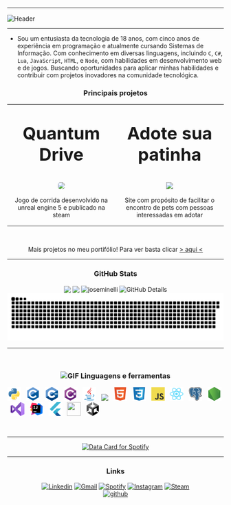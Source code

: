 -----

<div>
<img align="center" alt="Header" src="https://cdn.discordapp.com/attachments/933499827638124575/1212481607923933274/banner.png?ex=65f1fe7e&is=65df897e&hm=89599137673fa7e2295a78da9ed1d31757a2e245bd905290acff972947664417&"/>
</div>

-----

 - Sou um entusiasta da tecnologia de 18 anos, com cinco anos de experiência em programação e atualmente cursando Sistemas de Informação. Com conhecimento em diversas linguagens, incluindo <code>C</code>, <code>C#</code>, <code>Lua</code>, <code>JavaScript</code>, <code>HTML</code>, e <code>Node</code>, com habilidades em desenvolvimento web e de jogos. Buscando oportunidades para aplicar minhas habilidades e contribuir com projetos inovadores na comunidade tecnológica.

<h3 align="center">Principais projetos</h3>
<div align="center">
  <table style="width: 100%; border:none">
  <tr>
    <td align="center" style="text-align: center; border:none; width: 50%;" >
      <p align="center" style="font-size: 40px;"><b>Quantum Drive</b></p>
     <a href="https://store.steampowered.com/app/2707960/Quantum_Drive/" target="blank_">
      <img height="auto" style="border-radius: 5px; width: 100%;" src="https://cdn.discordapp.com/attachments/806864237204471839/1196461997961777316/thumb.png?ex=65f85091&is=65e5db91&hm=a4a5a4da743d2f2cbfeefed67eaadd04e2a5c1c8d32df9b7e1b23e4e768ea95d&" />
      </a>
      <p align="center">Jogo de corrida desenvolvido na unreal engine 5 e publicado na steam</p>
    </td>
    <td align="center" style="text-align: center; border:none; width: 50%;">
      <p align="center" style="font-size: 40px; "><b>Adote sua patinha</b></p>
     <a href="https://github.com/joseminelli/adote-sua-patinha" target="blank_">
      <img height="auto" style="width: 100%;" src="https://camo.githubusercontent.com/576240255d0274bc3e379d7d36a5cf4ee454b78ad2ab0f716a654662670a3931/68747470733a2f2f63646e2e646973636f72646170702e636f6d2f6174746163686d656e74732f3830363836343233373230343437313833392f313133383235313230353934393237363330322f696d6167652e706e673f65783d36356165663930622669733d363539633834306226686d3d3565353764643137623761373435393066356632333937366137656165616233346164626434343539383935623365316263663037353739656364633138633326"/>
      </a>
      <p align="center" >Site com propósito de facilitar o encontro de pets com pessoas interessadas em adotar</p>
    </td>
  </tr>
</table>
</div>
<br>
<p align="center">Mais projetos no meu portifólio! Para ver basta clicar <a href="https://joseminelli.github.io/portifolio/"> > aqui < </a> </p>



-----

<h3 align="center">GitHub Stats</h3>
<div align="center">
<img align="center" height="180em" src="https://github-readme-stats.vercel.app/api?username=joseminelli&show_icons=true&theme=tokyonight&count_private=true&bg_color=00000000&hide_border=true"/>
<img align="center" height="180em" src="https://github-readme-stats.vercel.app/api/top-langs/?username=joseminelli&theme=tokyonight&bg_color=00000000&layout=compact&langs_count=168&hide_border=true"/>
<img align="center" src="https://github-readme-streak-stats.herokuapp.com/?user=joseminelli&theme=tokyonight&hide_border=true&background=EB545400&locale=pt_BR" alt="joseminelli" />
<img align="center" alt="GitHub Details" width="420px" src="http://github-profile-summary-cards.vercel.app/api/cards/profile-details?username=joseminelli&theme=transparent&hide_border=true&bg_color=00000000&locale=pt_BR&background=EB545400"/>
  
<img src="https://raw.githubusercontent.com/joseminelli/joseminelli/e80c026aa750ee9e03bf75c05937494932aafdac/github-contribution-grid-snake-dark.svg"/>
</p>
</div>

-----


<div>
<br>
<h3 align="center"><img height="20" alt="GIF" src="https://github.com/joaopauloaramuni/joaopauloaramuni/blob/main/img/skills.gif?raw=true"/>&nbsp;Linguagens e ferramentas</h3>



<code><a href="https://www.python.org/" target="_blank"><img width="32" height="32" src="https://github.com/devicons/devicon/blob/master/icons/python/python-original.svg"/></a></code>
&nbsp; 
<code><a href="https://www.open-std.org/jtc1/sc22/wg14/" target="_blank"><img width="32" height="32" src="https://github.com/devicons/devicon/blob/master/icons/c/c-original.svg"/></a></code>
&nbsp; 
<code><a href="https://isocpp.org/" target="_blank"><img width="32" height="32" src="https://github.com/devicons/devicon/blob/master/icons/cplusplus/cplusplus-original.svg"/></a></code>
&nbsp; 
<code><a href="https://docs.microsoft.com/pt-br/dotnet/csharp/" target="_blank"><img width="32" height="32" src="https://github.com/devicons/devicon/blob/master/icons/csharp/csharp-original.svg"/></a></code>
&nbsp; 
<code><a href="https://www.java.com/pt-BR/" target="_blank"><img width="32" height="32" src="https://github.com/devicons/devicon/blob/master/icons/java/java-original.svg"/></a></code>
&nbsp; 
<code><a href="https://openjfx.io/" target="_blank"><img height="32" src="https://github.com/joaopauloaramuni/joaopauloaramuni/blob/main/img/javafx.png?raw=true"/></a></code>
&nbsp;
<code><a href="https://www.w3schools.com/html/" target="_blank"><img width="32" height="32" src="https://github.com/devicons/devicon/blob/master/icons/html5/html5-original.svg"/></a></code>
&nbsp; 
<code><a href="https://www.w3schools.com/css/" target="_blank"><img width="32" height="32" src="https://github.com/devicons/devicon/blob/master/icons/css3/css3-original.svg"/></a></code>
&nbsp; 
<code><a href="https://www.w3schools.com/js/" target="_blank"><img width="32" height="32" src="https://github.com/devicons/devicon/blob/master/icons/javascript/javascript-original.svg"/></a></code>
&nbsp; 
<code><a href="https://pt-br.reactjs.org/" target="_blank"><img width="32" height="32" src="https://github.com/devicons/devicon/blob/master/icons/react/react-original.svg"/></a></code>
&nbsp; 
<code><a href="https://www.postgresql.org/" target="_blank"><img width="32" height="32" src="https://github.com/devicons/devicon/blob/master/icons/postgresql/postgresql-original.svg"/></a></code>
&nbsp; 
<code><a href="https://nodejs.org/en/" target="_blank"><img width="32" height="32" src="https://github.com/devicons/devicon/blob/master/icons/nodejs/nodejs-original.svg"/></a></code>
&nbsp;
<code><a href="https://code.visualstudio.com/" target="_blank"><img width="32" height="32" src="https://github.com/devicons/devicon/blob/master/icons/visualstudio/visualstudio-original.svg"/></a></code>
&nbsp;
<code><a href="https://www.jetbrains.com/idea/" target="_blank"><img width="32" height="32" src="https://github.com/devicons/devicon/blob/master/icons/intellij/intellij-original.svg"/></a></code>
&nbsp;
<code><a href="https://flutter.dev/" target="_blank"><img width="32" height="32" src="https://github.com/devicons/devicon/blob/master/icons/flutter/flutter-original.svg"/></a></code>
&nbsp;
<code><a href="https://www.unrealengine.com" target="_blank"><img width="32" height="32" src="https://cdn.discordapp.com/attachments/933499827638124575/1210269647019188347/unreal.png?ex=65e9f271&is=65d77d71&hm=483e801167f2a83bd5e895db190f5f514c5b69f162c5a66d29033fa25bfba84b&"/></a></code>
&nbsp;
<code><a href="https://unity.com/" target="_blank"><img width="32" height="32" src="https://github.com/devicons/devicon/blob/master/icons/unity/unity-original.svg"/></a></code>
&nbsp;
</div>

<br>

-----

<div align="center">
  
<a  href="https://data-card-for-spotify.herokuapp.com/card?user_id=zecarm">
  <img src="https://data-card-for-spotify.herokuapp.com/api/card?user_id=zecarm" alt="Data Card for Spotify">
</a>
</div>

-----


<h3 align="center">Links</h3>
<div align="center">
</table>
<a href="https://www.linkedin.com/in/joseminelli/" target="_blank"><img alt="Linkedin" src="https://img.shields.io/badge/LinkedIn-0077B5?style=for-the-badge&logo=linkedin&logoColor=white"/></a>
<a href="mailto:joseminelli04@gmail.com" target="_blank"><img alt="Gmail" src="https://img.shields.io/badge/Gmail-D14836?style=for-the-badge&logo=gmail&logoColor=white"/></a>
<a href="https://open.spotify.com/user/zecarm" target="_blank"><img alt="Spotify" src="https://img.shields.io/badge/Spotify-1ED760?&style=for-the-badge&logo=spotify&logoColor=white"/></a>
<a href="https://www.instagram.com/joseminelli_/" target="_blank"><img alt="Instagram" src="https://img.shields.io/badge/Instagram-E4405F?style=for-the-badge&logo=instagram&logoColor=white"/></a>
<a href="https://steamcommunity.com/id/minelli_/" target="_blank"><img alt="Steam" src="https://img.shields.io/badge/Steam-000000?style=for-the-badge&logo=steam&logoColor=white"/></a><br />
<a href="https://github.com/joseminelli" target="_blank"><img alt="github" src="https://img.shields.io/badge/GitHub-100000?style=for-the-badge&logo=github&logoColor=white"/></a>
</div>
